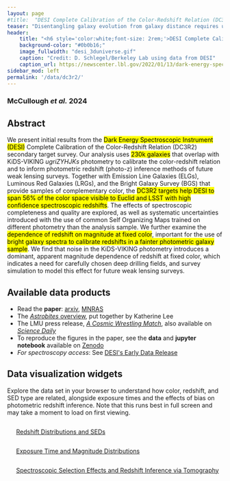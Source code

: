 ```yaml
---
layout: page
#title:  "DESI Complete Calibration of the Color-Redshift Relation (DC3R2)"
teaser: "Disentangling galaxy evolution from galaxy distance requires us to catalog hundreds of thousands of galaxies spectroscopically as well as their colors."
header:
    title: "<h6 style='color:white;font-size: 2rem;'>DESI Complete Calibration of the Color-Redshift Relation (DC3R2)</h6>"
    background-color: "#0b0b16;"
    image_fullwidth: "desi_3duniverse.gif"
    caption: "Credit: D. Schlegel/Berkeley Lab using data from DESI"
    caption_url: https://newscenter.lbl.gov/2022/01/13/dark-energy-spectroscopic-instrument-desi-creates-largest-3d-map-of-the-cosmos/
sidebar_mod: left
permalink: '/data/dc3r2/'
---
```


### McCullough <em>et al.</em> 2024
## Abstract
We present initial results from the <mark>Dark Energy Spectroscopic Instrument (DESI)</mark> Complete Calibration of the Color-Redshift
Relation (DC3R2) secondary target survey. Our analysis uses <mark>230k galaxies</mark> that overlap with KiDS-VIKING _ugriZYHJKs_
photometry to calibrate the color-redshift relation and to inform photometric redshift (photo-z) inference methods of future
weak lensing surveys. Together with Emission Line Galaxies (ELGs), Luminous Red Galaxies (LRGs), and the Bright Galaxy
Survey (BGS) that provide samples of complementary color, the <mark>DC3R2 targets help DESI to span 56% of the color space
visible to Euclid and LSST with high confidence spectroscopic redshifts</mark>. The effects of spectroscopic completeness and quality
are explored, as well as systematic uncertainties introduced with the use of common Self Organizing Maps trained on different
photometry than the analysis sample. We further examine the <mark>dependence of redshift on magnitude at fixed color</mark>, important
for the use of <mark>bright galaxy spectra to calibrate redshifts in a fainter photometric galaxy sample</mark>. We find that noise in the
KiDS-VIKING photometry introduces a dominant, apparent magnitude dependence of redshift at fixed color, which indicates a
need for carefully chosen deep drilling fields, and survey simulation to model this effect for future weak lensing surveys.

## Available data products
- Read the <strong>paper</strong>: <a href="https://arxiv.org/abs/2309.13109">arxiv</a>, <a href="https://academic.oup.com/mnras/article/531/2/2582/7686823">MNRAS</a>
- The [_Astrobites_ overview](https://astrobites.org/2023/10/02/dc3r2/), put together by Katherine Lee
- The LMU press release, <a href="https://www.lmu.de/en/newsroom/news-overview/news/cosmic-wrestling-match.html"><em>A Cosmic Wrestling Match</em></a>, also available on <a href="https://www.sciencedaily.com/releases/2024/07/240715135346.htm"><em>Science Daily</em></a>
- To reproduce the figures in the paper, see the <strong>data</strong> and <strong>jupyter notebook</strong> available on [Zenodo](https://zenodo.org/record/8328495)
- _For spectroscopy access_: See [DESI's Early Data Release](https://data.desi.lbl.gov/doc/releases/edr/#value-added-catalogs)
## Data visualization widgets 
Explore the data set in your browser to understand how color, redshift, and SED type are related, alongside exposure times and the effects of bias on photometric redshift inference. Note that this runs best in full screen and may take a moment to load on first viewing.

<div class="row t60">
    <div class="medium-12 columns b30">
        <img src="{{ site.urlimg }}pz_dist.png" alt="" class="center">
        <p style="text-align:center"><a href="[http://jcorneille.de](http://jmccull.github.io/dataproducts_dc3r2/)">Redshift Distributions and SEDs</a></p>
    </div><!-- /.medium-12.columns -->
</div><!-- /.row -->
<div class="row t60">
    <div class="medium-12 columns b30">
        <img src="{{ site.urlimg }}exptimes.png" alt="" class="center">
        <p style="text-align:center"><a href="http://jmccull.github.io/dataproducts_dc3r2/exposure_time/">Exposure Time and Magnitude Distributions</a></p>
    </div><!-- /.medium-12columns -->
</div><!-- /.row -->
<div class="row t60">
    <div class="medium-12 columns b30">
        <img src="{{ site.urlimg }}tomobin.png" alt="" class="center">
        <p style="text-align:center"><a href="http://jmccull.github.io/dataproducts_dc3r2/tomography/">Spectroscopic Selection Effects and Redshift Inference via Tomography</a></p>
    </div><!-- /.medium-12.columns -->
</div><!-- /.row -->
